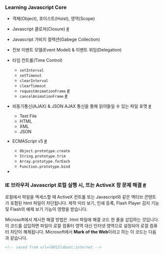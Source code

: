 ### Learning Javascript Core
- 객체(Object), 호이스트(Hoist), 영역(Scope)
- Javascript 클로져(Closure) [#](http://rhio.tistory.com/208)
- Javascript 가비지 컬렉션(Gabege Collection)
- 진보 이벤트 모델(Event Model) & 이벤트 위임(Delegation)
- 타임 컨트롤(Time Control)
	- `setInterval`
	- `setTimeout`
	- `clearInterval`
	- `clearTimeout`
	- `requestAnimationFrame` [#](http://www.paulirish.com/2011/requestanimationframe-for-smart-animating/)
	- `cancelAnimationFrame` [#](https://developer.mozilla.org/en-US/docs/Web/API/Window/cancelAnimationFrame)
- 비동기통신(AJAX) & JSON
	AJAX 통신을 통해 읽어들일 수 있는 파일 포멧 [#](http://www.quirksmode.org/blog/archives/2005/12/the_ajax_respon.html)
	- Text File
	- HTML
	- XML
	- JSON
- ECMAScript v5 [#](http://kangax.github.io/compat-table/es5/)
	- `Object.prototype.create`
	- `String.prototype.trim`
	- `Array.prototype.forEach`
	- `Function.prototype.bind`

-

### IE 브라우저 Javascript 로컬 실행 시, 뜨는 ActiveX 창 문제 해결 [#](http://www.adobe.com/kr/support/flash/ts/documents/xpsp2.htm#active)

로컬에서 파일을 액세스할 때 ActiveX 컨트롤 또는 Javascript와 같은 액티브 콘텐트가 포함된 html 파일이 차단됩니다. 제작 미리 보기, 인쇄 등록, Flash Player 감지 기능 및 Flash의 예제 보기 기능이 영향을 받습니다.

Microsoft에서 제시한 해결 방법은 .html 파일에 해결 코드 한 줄을 삽입하는 것입니다. 이 코드를 삽입하면 파일이 로컬 컴퓨터 영역 대신 인터넷 영역으로 설정되어 로컬 컴퓨터 차단이 해제됩니다. Microsoft에서 **Mark of the Web**이라고 하는 이 코드는 다음과 같습니다.

```html
<!-- saved from url=(0013)about:internet -->
```